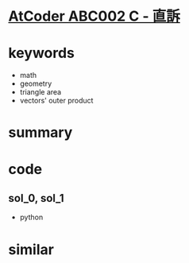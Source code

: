 # [AtCoder ABC002  C - 直訴](https://atcoder.jp/contests/abc002/tasks/abc002_3)


# keywords 
- math
- geometry 
- triangle area 
- vectors' outer product


# summary


# code 
## sol_0, sol_1
- python


# similar 
